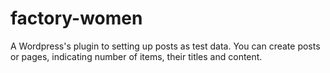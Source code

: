 factory-women
=============

A Wordpress's plugin to setting up posts as test data. You can create posts or pages, indicating number of items, their titles and content.